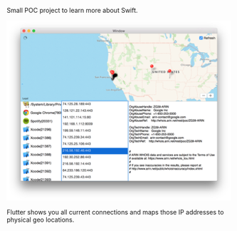 
Small POC project to learn more about Swift.

![](https://github.com/skiptomyliu/flutter/blob/master/screenshot.png)

Flutter shows you all current connections and maps those IP addresses to physical geo locations.
